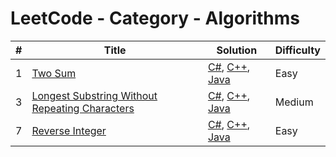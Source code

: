 LeetCode - Category - Algorithms
========

| # | Title | Solution | Difficulty |
|---| ----- | -------- | ---------- |
| 1 | [Two Sum](https://leetcode.com/problems/two-sum/) | [C#](./c#/TwoSum.cs), [C++](./c++/TwoSum.cpp), [Java](./java/TwoSum.java)  | Easy |
| 3 | [Longest Substring Without Repeating Characters](https://leetcode.com/problems/longest-substring-without-repeating-characters/) | [C#](./c#/LongestSubstringWithoutRepeatingCharacters.cs), [C++](./c++/LongestSubstringWithoutRepeatingCharacters.cpp), [Java](./java/LongestSubstringWithoutRepeatingCharacters.java) | Medium |
| 7 | [Reverse Integer](https://leetcode.com/problems/reverse-integer/) | [C#](./c#/ReverseInteger.cs), [C++](./c++/ReverseInteger.cpp), [Java](./java/ReverseInteger.java) | Easy |